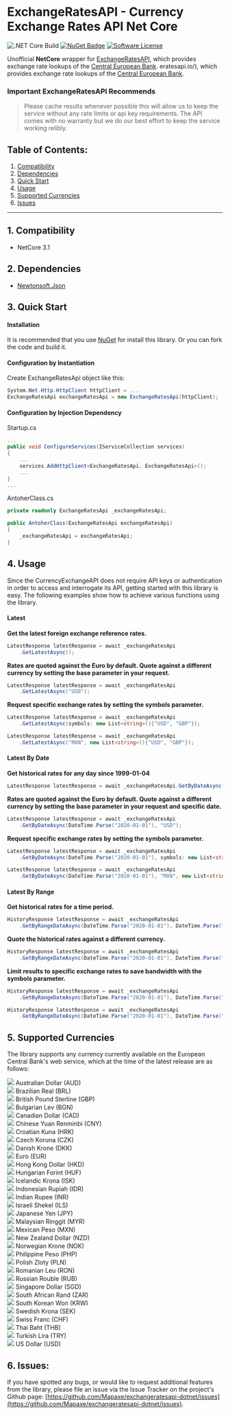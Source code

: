 # ExchangeRatesAPI - Currency Exchange Rates API Net Core


<!--
[![Build history](https://buildstats.info/github/chart/Mapaxe/exchangeratesapi-dotnet)](https://buildstats.info/github/chart/Mapaxe/exchangeratesapi-dotnet)
 -->

![.NET Core Build](https://github.com/Mapaxe/exchangeratesapi-dotnet/workflows/.NET%20Core/badge.svg?branch=master)
[![NuGet Badge](https://buildstats.info/nuget/ExchangeRatesAPI.NetCore?vWidth=100&dWidth=100)](https://www.nuget.org/packages/ExchangeRatesAPI.NetCore)
[![Software License](https://img.shields.io/badge/license-MIT-brightgreen.svg?style=flat-square)](LICENSE.md)


Unofficial **NetCore** wrapper for [ExchangeRatesAPI](https://exchangeratesapi.io/), which provides exchange rate lookups of the [Central European Bank](https://www.ecb.europa.eu/stats/policy_and_exchange_rates/euro_reference_exchange_rates/html/index.en.html). eratesapi.io/), which provides exchange rate lookups of the [Central European Bank](https://www.ecb.europa.eu/stats/policy_and_exchange_rates/euro_reference_exchange_rates/html/index.en.html).

### Important ExchangeRatesAPI Recommends
>Please cache results whenever possible this will allow us to keep the service without any rate limits or api key requirements.
>The API comes with no warranty but we do our best effort to keep the service working relibly.

## Table of Contents:

1. [Compatibility](#1-compatibility)
2. [Dependencies](#2-dependencies)
3. [Quick Start](#3-quick-start)
4. [Usage](#4-usage)
5. [Supported Currencies](#5-supported-currencies)
6. [Issues](#6-issues)

---

## 1. Compatibility
* NetCore 3.1

## 2. Dependencies
* [Newtonsoft.Json](http://james.newtonking.com/json)

## 3. Quick Start
#### Installation #####

It is recommended that you use [NuGet](http://docs.nuget.org) for install this library. Or you can fork the code and build it.

#### Configuration by Instantiation #####

Create ExchangeRatesApi object like this:

```cs
System.Net.Http.HttpClient httpClient = ...
ExchangeRatesApi exchangeRatesApi = new ExchangeRatesApi(httpClient);
```
#### Configuration by Injection Dependency #####

Startup.cs
```cs
...
public void ConfigureServices(IServiceCollection services)
{
    ...
    services.AddHttpClient<ExchangeRatesApi, ExchangeRatesApi>();
    ...
}
...
```

AntoherClass.cs
```cs
private readonly ExchangeRatesApi _exchangeRatesApi;

public AntoherClass(ExchangeRatesApi exchangeRatesApi)
{
    _exchangeRatesApi = exchangeRatesApi;
}
```

## 4. Usage

Since the CurrencyExchangeAPI does not require API keys or authentication in order to access and interrogate its API, getting started with this library is easy. The following examples show how to achieve various functions using the library.

#### Latest #####

**Get the latest foreign exchange reference rates.**
```cs
LatestResponse latestResponse = await _exchangeRatesApi
    .GetLatestAsync();
```

**Rates are quoted against the Euro by default. Quote against a different currency by setting the base parameter in your request.**
```cs
LatestResponse latestResponse = await _exchangeRatesApi
    .GetLatestAsync("USD");
```

**Request specific exchange rates by setting the symbols parameter.**
```cs
LatestResponse latestResponse = await _exchangeRatesApi
    .GetLatestAsync(symbols: new List<string>(){"USD", "GBP"});
```
```cs
LatestResponse latestResponse = await _exchangeRatesApi
    .GetLatestAsync("MXN", new List<string>(){"USD", "GBP"});
```

#### Latest By Date ####
**Get historical rates for any day since 1999-01-04**
```cs
LatestResponse latestResponse = await _exchangeRatesApi.GetByDateAsync(DateTime.Parse("2020-01-01"));
```

**Rates are quoted against the Euro by default. Quote against a different currency by setting the base parameter in your request and specific date.**
```cs
LatestResponse latestResponse = await _exchangeRatesApi
    .GetByDateAsync(DateTime.Parse("2020-01-01"), "USD");
```

**Request specific exchange rates by setting the symbols parameter.**
```cs
LatestResponse latestResponse = await _exchangeRatesApi
    .GetByDateAsync(DateTime.Parse("2020-01-01"), symbols: new List<string>(){"USD", "GBP"});
```
```cs
LatestResponse latestResponse = await _exchangeRatesApi
    .GetByDateAsync(DateTime.Parse("2020-01-01"), "MXN", new List<string>(){"USD", "GBP"});
```

#### Latest By Range ####
**Get historical rates for a time period.**
```cs
HistoryResponse latestResponse = await _exchangeRatesApi
    .GetByRangeDateAsync(DateTime.Parse("2020-01-01"), DateTime.Parse("2020-02-01"));
```

**Quote the historical rates against a different currency.**
```cs
HistoryResponse latestResponse = await _exchangeRatesApi
    .GetByRangeDateAsync(DateTime.Parse("2020-01-01"), DateTime.Parse("2020-02-01"), "USD");
```

**Limit results to specific exchange rates to save bandwidth with the symbols parameter.**
```cs
HistoryResponse latestResponse = await _exchangeRatesApi
    .GetByRangeDateAsync(DateTime.Parse("2020-01-01"), DateTime.Parse("2020-02-01"), symbols: new List<string>(){"USD", "GBP"});
```
```cs
HistoryResponse latestResponse = await _exchangeRatesApi
    .GetByRangeDateAsync(DateTime.Parse("2020-01-01"), DateTime.Parse("2020-02-01"), "MXN", new List<string>(){"USD", "GBP"});
```

## 5. Supported Currencies

The library supports any currency currently available on the European Central Bank's web service, which at the time of the latest release are as follows:

![](https://www.ecb.europa.eu/shared/img/flags/AUD.gif) Australian Dollar (AUD)<br />
![](https://www.ecb.europa.eu/shared/img/flags/BRL.gif) Brazilian Real (BRL)<br />
![](https://www.ecb.europa.eu/shared/img/flags/GBP.gif) British Pound Sterline (GBP)<br />
![](https://www.ecb.europa.eu/shared/img/flags/BGN.gif) Bulgarian Lev (BGN)<br />
![](https://www.ecb.europa.eu/shared/img/flags/CAD.gif) Canadian Dollar (CAD)<br />
![](https://www.ecb.europa.eu/shared/img/flags/CNY.gif) Chinese Yuan Renminbi (CNY)<br />
![](https://www.ecb.europa.eu/shared/img/flags/HRK.gif) Croatian Kuna (HRK)<br />
![](https://www.ecb.europa.eu/shared/img/flags/CZK.gif) Czech Koruna (CZK)<br />
![](https://www.ecb.europa.eu/shared/img/flags/DKK.gif) Danish Krone (DKK)<br />
![](https://www.ecb.europa.eu/shared/img/flags/EUR.gif) Euro (EUR)<br />
![](https://www.ecb.europa.eu/shared/img/flags/HKD.gif) Hong Kong Dollar (HKD)<br />
![](https://www.ecb.europa.eu/shared/img/flags/HUF.gif) Hungarian Forint (HUF)<br />
![](https://www.ecb.europa.eu/shared/img/flags/ISK.gif) Icelandic Krona (ISK)<br />
![](https://www.ecb.europa.eu/shared/img/flags/IDR.gif) Indonesian Rupiah (IDR)<br />
![](https://www.ecb.europa.eu/shared/img/flags/INR.gif) Indian Rupee (INR)<br />
![](https://www.ecb.europa.eu/shared/img/flags/ILS.gif) Israeli Shekel (ILS)<br />
![](https://www.ecb.europa.eu/shared/img/flags/JPY.gif) Japanese Yen (JPY)<br />
![](https://www.ecb.europa.eu/shared/img/flags/MYR.gif) Malaysian Ringgit (MYR)<br />
![](https://www.ecb.europa.eu/shared/img/flags/MXN.gif) Mexican Peso (MXN)<br />
![](https://www.ecb.europa.eu/shared/img/flags/NZD.gif) New Zealand Dollar (NZD)<br />
![](https://www.ecb.europa.eu/shared/img/flags/NOK.gif) Norwegian Krone (NOK)<br />
![](https://www.ecb.europa.eu/shared/img/flags/PHP.gif) Philippine Peso (PHP)<br />
![](https://www.ecb.europa.eu/shared/img/flags/PLN.gif) Polish Zloty (PLN)<br />
![](https://www.ecb.europa.eu/shared/img/flags/RON.gif) Romanian Leu (RON)<br />
![](https://www.ecb.europa.eu/shared/img/flags/RUB.gif) Russian Rouble (RUB)<br />
![](https://www.ecb.europa.eu/shared/img/flags/SGD.gif) Singapore Dollar (SGD)<br />
![](https://www.ecb.europa.eu/shared/img/flags/ZAR.gif) South African Rand (ZAR)<br />
![](https://www.ecb.europa.eu/shared/img/flags/KRW.gif) South Korean Won (KRW)<br />
![](https://www.ecb.europa.eu/shared/img/flags/SEK.gif) Swedish Krona (SEK)<br />
![](https://www.ecb.europa.eu/shared/img/flags/CHF.gif) Swiss Franc (CHF)<br />
![](https://www.ecb.europa.eu/shared/img/flags/THB.gif) Thai Baht (THB)<br />
![](https://www.ecb.europa.eu/shared/img/flags/TRY.gif) Turkish Lira (TRY)<br />
![](https://www.ecb.europa.eu/shared/img/flags/USD.gif) US Dollar (USD)<br />

## 6. Issues:

If you have spotted any bugs, or would like to request additional features from the library, please file an issue via the Issue Tracker on the project's Github page: [https://github.com/Mapaxe/exchangeratesapi-dotnet/issues](https://github.com/Mapaxe/exchangeratesapi-dotnet/issues).